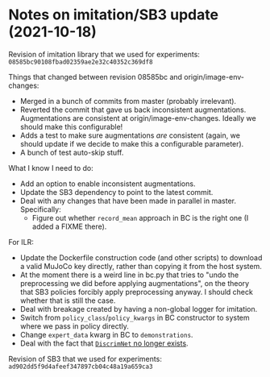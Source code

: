 # Notes on imitation/SB3 update (2021-10-18)

Revision of imitation library that we used for experiments:
`08585bc90108fbad02359ae2e32c40352c369df8`

Things that changed between revision 08585bc and origin/image-env-changes:

- Merged in a bunch of commits from master (probably irrelevant).
- Reverted the commit that gave us back inconsistent augmentations.
  Augmentations are consistent at origin/image-env-changes. Ideally we should
  make this configurable!
- Adds a test to make sure augmentations _are_ consistent (again, we should
  update if we decide to make this a configurable parameter).
- A bunch of test auto-skip stuff.

What I know I need to do:

- Add an option to enable inconsistent augmentations.
- Update the SB3 dependency to point to the latest commit.
- Deal with any changes that have been made in parallel in master. Specifically:
  - Figure out whether `record_mean` approach in BC is the right one (I added a
    FIXME there).

For ILR:

- Update the Dockerfile construction code (and other scripts) to download a
  valid MuJoCo key directly, rather than copying it from the host system.
- At the moment there is a weird line in bc.py that tries to "undo the
  preprocessing we did before applying augmentations", on the theory that SB3
  policies forcibly apply preprocessing anyway. I should check whether that is
  still the case.
- Deal with breakage created by having a non-global logger for imitation.
- Switch from `policy_class`/`policy_kwargs` in BC constructor to system where
  we pass in policy directly.
- Change `expert_data` kwarg in BC to `demonstrations`.
- Deal with the fact that [`DiscrimNet` no longer
  exists](https://github.com/HumanCompatibleAI/imitation/pull/354/files).

Revision of SB3 that we used for experiments:
`ad902dd5f9d4afeef347897cb04c48a19a659ca3`
